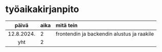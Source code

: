 # työaikakirjanpito

|    päivä   | aika | mitä tein  |
| :---------:|:-----| :----------|
| 12.8.2024. | 2    | frontendin ja backendin alustus ja raakile |
| yht        | 2    |            | 
